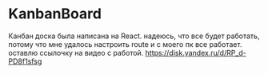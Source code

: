 # KanbanBoard
Канбан доска была написана на React. надеюсь, что все будет работать, потому что мне удалось настроить route и с моего пк все работает. оставлю ссылочку на видео с работой.
https://disk.yandex.ru/d/RP_d-PD8f1sfsg

